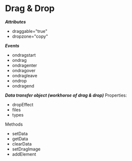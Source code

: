 # Drag & Drop 

***Attributes***
 * draggable="true" 
 * dropzone="copy" 
 
***Events*** 
 * ondragstart 
 * ondrag 
 * ondragenter 
 * ondragover 
 * ondragleave 
 * ondrop 
 * ondragend 
 
***Data transfer object  (workhorse of drag & drop)*** 
Properties: 
 * dropEffect 
 * files 
 * types 
 
Methods 
 * setData 
 * getData 
 * clearData 
 * setDragImage 
 * addElement 
